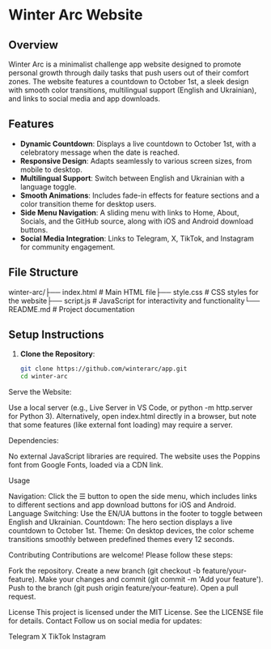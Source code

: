 # Winter Arc Website

## Overview

Winter Arc is a minimalist challenge app website designed to promote personal growth through daily tasks that push users out of their comfort zones. The website features a countdown to October 1st, a sleek design with smooth color transitions, multilingual support (English and Ukrainian), and links to social media and app downloads.

## Features

- **Dynamic Countdown**: Displays a live countdown to October 1st, with a celebratory message when the date is reached.
- **Responsive Design**: Adapts seamlessly to various screen sizes, from mobile to desktop.
- **Multilingual Support**: Switch between English and Ukrainian with a language toggle.
- **Smooth Animations**: Includes fade-in effects for feature sections and a color transition theme for desktop users.
- **Side Menu Navigation**: A sliding menu with links to Home, About, Socials, and the GitHub source, along with iOS and Android download buttons.
- **Social Media Integration**: Links to Telegram, X, TikTok, and Instagram for community engagement.

## File Structure

winter-arc/├── index.html        # Main HTML file├── style.css         # CSS styles for the website├── script.js         # JavaScript for interactivity and functionality└── README.md         # Project documentation

## Setup Instructions

1. **Clone the Repository**:
   ```bash
   git clone https://github.com/winterarc/app.git
   cd winter-arc


Serve the Website:

Use a local server (e.g., Live Server in VS Code, or python -m http.server for Python 3).
Alternatively, open index.html directly in a browser, but note that some features (like external font loading) may require a server.


Dependencies:

No external JavaScript libraries are required.
The website uses the Poppins font from Google Fonts, loaded via a CDN link.



Usage

Navigation: Click the ☰ button to open the side menu, which includes links to different sections and app download buttons for iOS and Android.
Language Switching: Use the EN/UA buttons in the footer to toggle between English and Ukrainian.
Countdown: The hero section displays a live countdown to October 1st.
Theme: On desktop devices, the color scheme transitions smoothly between predefined themes every 12 seconds.

Contributing
Contributions are welcome! Please follow these steps:

Fork the repository.
Create a new branch (git checkout -b feature/your-feature).
Make your changes and commit (git commit -m 'Add your feature').
Push to the branch (git push origin feature/your-feature).
Open a pull request.

License
This project is licensed under the MIT License. See the LICENSE file for details.
Contact
Follow us on social media for updates:

Telegram
X
TikTok
Instagram


